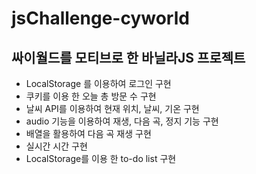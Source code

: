# jsChallenge-cyworld
## 싸이월드를 모티브로 한 바닐라JS 프로젝트
- LocalStorage 를 이용하여 로그인 구현
- 쿠키를 이용 한 오늘 총 방문 수 구현
- 날씨 API를 이용하여 현재 위치, 날씨, 기온 구현
- audio 기능을 이용하여 재생, 다음 곡, 정지 기능 구현
- 배열을 활용하여 다음 곡 재생 구현
- 실시간 시간 구현
- LocalStorage를 이용 한 to-do list 구현
